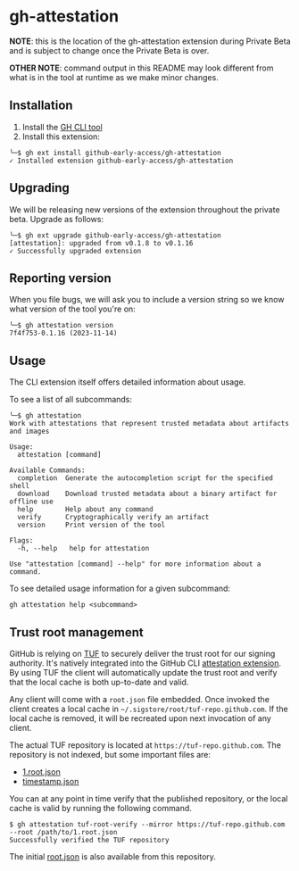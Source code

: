 # gh-attestation

**NOTE**: this is the location of the gh-attestation extension during Private Beta and is subject to change once the Private Beta is over.

**OTHER NOTE**: command output in this README may look different from what is in the tool at runtime as we make minor changes.

## Installation
1. Install the [GH CLI tool](https://cli.github.com/)
2. Install this extension:

```shell
╰─$ gh ext install github-early-access/gh-attestation
✓ Installed extension github-early-access/gh-attestation
```

## Upgrading
We will be releasing new versions of the extension throughout the private beta. Upgrade as follows:

```shell
╰─$ gh ext upgrade github-early-access/gh-attestation
[attestation]: upgraded from v0.1.8 to v0.1.16
✓ Successfully upgraded extension
```

## Reporting version
When you file bugs, we will ask you to include a version string so we know what version of the tool you're on:

```shell
╰─$ gh attestation version
7f4f753-0.1.16 (2023-11-14)
```

## Usage
The CLI extension itself offers detailed information about usage.

To see a list of all subcommands:

```shell
╰─$ gh attestation
Work with attestations that represent trusted metadata about artifacts and images

Usage:
  attestation [command]

Available Commands:
  completion  Generate the autocompletion script for the specified shell
  download    Download trusted metadata about a binary artifact for offline use
  help        Help about any command
  verify      Cryptographically verify an artifact
  version     Print version of the tool

Flags:
  -h, --help   help for attestation

Use "attestation [command] --help" for more information about a command.
```

To see detailed usage information for a given subcommand:

`gh attestation help <subcommand>`

## Trust root management

GitHub is relying on [TUF](https://theupdateframework.io/) to securely
deliver the trust root for our signing authority. It's natively
integrated into the GitHub CLI [attestation extension](https://github.com/github-early-access/gh-attestation/). By using TUF the client will
automatically update the trust root and verify that the local cache is
both up-to-date and valid.

Any client will come with a `root.json` file embedded. Once invoked
the client creates a local cache in
`~/.sigstore/root/tuf-repo.github.com`. If the local cache is removed,
it will be recreated upon next invocation of any client.

The actual TUF repository is located at
`https://tuf-repo.github.com`. The repository is not indexed, but some
important files are:
* [1.root.json](https://tuf-repo.github.com/1.root.json)
* [timestamp.json](https://tuf-repo.github.com/timestamp.json)

You can at any point in time verify that the published repository, or
the local cache is valid by running the following command.

```shell
$ gh attestation tuf-root-verify --mirror https://tuf-repo.github.com --root /path/to/1.root.json
Successfully verified the TUF repository
```

The initial [root.json](tuf/1.root.json) is also available from this
repository.
